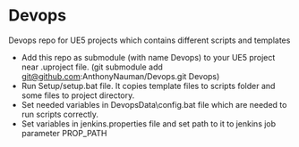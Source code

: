 # Devops
Devops repo for UE5 projects which contains different scripts and templates

 - Add this repo as submodule (with name Devops) to your UE5 project near .uproject file. (git submodule add git@github.com:AnthonyNauman/Devops.git Devops)
 - Run Setup/setup.bat file. It copies template files to scripts folder and some files to project directory.
 - Set needed variables in DevopsData\config.bat file which are needed to run scripts correctly.
 - Set variables in jenkins.properties file and set path to it to jenkins job parameter PROP_PATH
